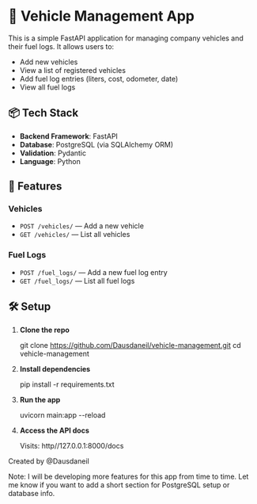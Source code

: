 # 🚗 Vehicle Management App

This is a simple FastAPI application for managing company vehicles and their fuel logs. It allows users to:

- Add new vehicles
- View a list of registered vehicles
- Add fuel log entries (liters, cost, odometer, date)
- View all fuel logs

## 📦 Tech Stack

- **Backend Framework**: FastAPI
- **Database**: PostgreSQL (via SQLAlchemy ORM)
- **Validation**: Pydantic
- **Language**: Python

## 📂 Features

### Vehicles
- `POST /vehicles/` — Add a new vehicle
- `GET /vehicles/` — List all vehicles

### Fuel Logs
- `POST /fuel_logs/` — Add a new fuel log entry
- `GET /fuel_logs/` — List all fuel logs

## 🛠️ Setup

1. **Clone the repo**

   git clone https://github.com/Dausdaneil/vehicle-management.git
   cd vehicle-management
   
2. **Install dependencies**
   
   pip install -r requirements.txt

3. **Run the app**
   
   uvicorn main:app --reload

4. **Access the API docs**

   Visits: http//127.0.0.1:8000/docs
   
Created by @Dausdaneil

Note: I will be developing more features for this app from time to time. Let me know if you want to add a short section for PostgreSQL setup or database info.